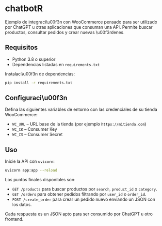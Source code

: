 # chatbotR

Ejemplo de integraci\u00f3n con WooCommerce pensado para ser utilizado por ChatGPT u otras aplicaciones que consuman una API. Permite buscar productos, consultar pedidos y crear nuevas \u00f3rdenes.

## Requisitos

- Python 3.8 o superior
- Dependencias listadas en `requirements.txt`

Instalaci\u00f3n de dependencias:

```bash
pip install -r requirements.txt
```

## Configuraci\u00f3n

Defina las siguientes variables de entorno con las credenciales de su tienda WooCommerce:

- `WC_URL` – URL base de la tienda (por ejemplo `https://mitienda.com`)
- `WC_CK` – Consumer Key
- `WC_CS` – Consumer Secret

## Uso

Inicie la API con `uvicorn`:

```bash
uvicorn app:app --reload
```

Los puntos finales disponibles son:

- `GET /products` para buscar productos por `search`, `product_id` o `category`.
- `GET /orders` para obtener pedidos filtrando por `user_id` o `order_id`.
- `POST /create_order` para crear un pedido nuevo enviando un JSON con los datos.

Cada respuesta es un JSON apto para ser consumido por ChatGPT u otro frontend.


